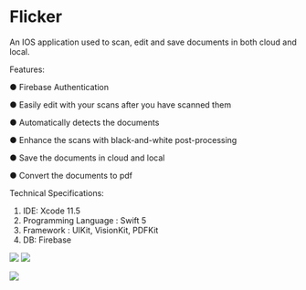 # Flicker


An IOS application used to scan, edit and save documents in both cloud and local.

Features:

● Firebase Authentication

● Easily edit with your scans after you have scanned them

● Automatically detects the documents

● Enhance the scans with black-and-white post-processing

● Save the documents in cloud and local

● Convert the documents to pdf

Technical Specifications:
1. IDE: Xcode 11.5
2. Programming Language : Swift 5
3. Framework : UIKit, VisionKit, PDFKit
4. DB: Firebase


![](LoginGif.gif) ![](Scangif.gif)

 ![](ViewScan.gif)
